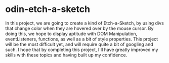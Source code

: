 # odin-etch-a-sketch

In this project, we are going to create a kind of Etch-a-Sketch, by using divs that change
color when they are hovered over by the mouse cursor. By doing this, we hope to display
aptitude with DOM Manipulation, eventListeners, functions, as well as a bit of style properties. This project will be the most difficult yet, and will require quite a bit of
googling and such. I hope that by completing this project, I'll have greatly improved my
skills with these topics and having built up my confidence.